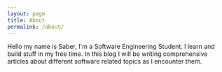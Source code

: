 ```yaml
---
layout: page
title: About
permalink: /about/
---
```


Hello my name is Saber, I'm a Software Engineering Student. I learn and build stuff in my free time. In this blog I will be writing comprehensive articles about different software related topics as I encounter them.

